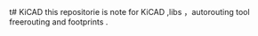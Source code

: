 t# KiCAD
this repositorie is note for KiCAD ,libs ，autorouting tool freerouting   and footprints . 
